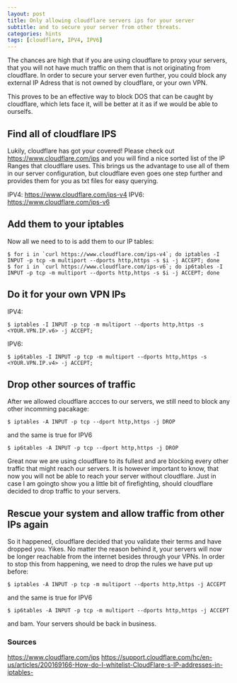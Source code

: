 ```yaml
---
layout: post
title: Only allowing cloudflare servers ips for your server
subtitle: and to secure your server from other threats.
categories: hints
tags: [cloudflare, IPV4, IPV6]
---
```


The chances are high that if you are using cloudflare to proxy your servers, that you will not have much traffic on them that is not originating from cloudflare.
In order to secure your server even further, you could block any external IP Adress that is not owned by cloudflare, or your own VPN.

This proves to be an effective way to block DOS that can be caught by cloudflare, which lets face it, will be better at it as if we would be able to ourselfs.

## Find all of cloudflare IPS

Lukily, cloudflare has got your covered! Please check out <https://www.cloudflare.com/ips> and you will find a nice sorted list of the IP Ranges that cloudflare uses.
This brings us the advantage to use all of them in our server configuration, but cloudflare even goes one step further and provides them for you as txt files for easy querying.

IPV4: <https://www.cloudflare.com/ips-v4>
IPV6: <https://www.cloudflare.com/ips-v6>

## Add them to your iptables

Now all we need to to is add them to our IP tables:

``` console
$ for i in `curl https://www.cloudflare.com/ips-v4`; do iptables -I INPUT -p tcp -m multiport --dports http,https -s $i -j ACCEPT; done
$ for i in `curl https://www.cloudflare.com/ips-v6`; do ip6tables -I INPUT -p tcp -m multiport --dports http,https -s $i -j ACCEPT; done
```

## Do it for your own VPN IPs

IPV4:

``` console
$ iptables -I INPUT -p tcp -m multiport --dports http,https -s <YOUR.VPN.IP.v6> -j ACCEPT;
```

IPV6:

``` console
$ ip6tables -I INPUT -p tcp -m multiport --dports http,https -s <YOUR.VPN.IP.v4> -j ACCEPT;
```

## Drop other sources of traffic

After we allowed cloudflare accces to our servers, we still need to block any other incomming pacakage:

``` console
$ iptables -A INPUT -p tcp --dport http,https -j DROP
```

and the same is true for IPV6

``` console
$ ip6tables -A INPUT -p tcp --dport http,https -j DROP
```

Great now we are using cloudflare to its fullest and are blocking every other traffic that might reach our servers. It is however important to know, that now you will not be able to reach your server without cloudflare. Just in case I am goingto show you a little bit of firefighting, should cloudflare decided to drop traffic to your servers.

## Rescue your system and allow traffic from other IPs again

So it happened, cloudflare decided that you validate their terms and have dropped you. Yikes. No matter the reason behind it, your servers will now be longer reachable from the internet besides through your VPNs.
In order to stop this from happening, we need to drop the rules we have put up before:

``` console
$ iptables -A INPUT -p tcp -m multiport --dports http,https -j ACCEPT
```

and the same is true for IPV6

``` console
$ ip6tables -A INPUT -p tcp -m multiport --dports http,https -j ACCEPT
```

and bam. Your servers should be back in business.

### Sources

<https://www.cloudflare.com/ips>
<https://support.cloudflare.com/hc/en-us/articles/200169166-How-do-I-whitelist-CloudFlare-s-IP-addresses-in-iptables->

